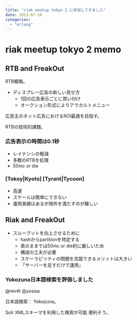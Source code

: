 ```yaml
---
title: "riak meetup tokyo 2 に参加してきました"
date: 2013-07-10
categories:
  - "erlang"
---
```

# riak meetup tokyo 2 memo

## RTB and FreakOut

RTB概略。

* ディスプレー広告の新しい見せ方
  * 1回の広告表示ごとに買い付け
  * オークション形式によりアラカルトメニュー

広告主のネット広告におけるROI最適を目指す。

RTBの技術的課題。

### 広告表示の時間は0.1秒

* レイテンシの軽減
* 多数のRTBを処理
* 50mc or die

### [Tokoy|Kyoto] [Tyrant|Tycoon]

* 高速
* スケールは簡単にできない
* 運用実績はあるが用件を満たすのが難しい

## Riak and FreakOut

* スループットを向上させるために
  * hashからpartitionを特定する
  * 素のままでは50mc or die的に厳しいため
  * 構成の工夫が必要
  * スケーラビリティの問題を克服できるメリットは大きい
  * 「サーバーを足すだけで運用」

### Yokozuna日本語検索を評価しました

@rev4t @yosisa

日本語検索： Yokozuna。

Solr XMLスキーマを利用した検索が可能
便利そう。
